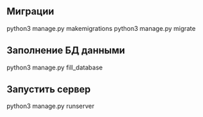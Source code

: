 ## Миграции
python3 manage.py makemigrations
python3 manage.py migrate


## Заполнение БД данными
python3 manage.py fill_database


## Запустить сервер
python3 manage.py runserver